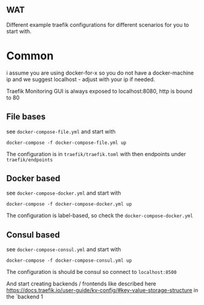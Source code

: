 ## WAT

Different example traefik configurations for different scenarios for you to start with. 

# Common

i assume you are using docker-for-x so you do not have a docker-machine ip and we suggest localhost - adjust with your ip
if needed.

Traefik Monitoring GUI is always exposed to localhost:8080, http is bound to 80

## File bases

see `docker-compose-file.yml` and start with

```
docker-compose -f docker-compose-file.yml up
```

The configuration is in `traefik/traefik.toml` with then endpoints under `traefik/endpoints`

## Docker based

see `docker-compose-docker.yml` and start with

```
docker-compose -f docker-compose-docker.yml up
```

The configuration is label-based, so check the `docker-compose-docker.yml`

## Consul based

see `docker-compose-consul.yml` and start with

```
docker-compose -f docker-compose-consul.yml up
```

The configuration is should be consul so connect to `localhost:8500`

And start creating backends / frontends like described here https://docs.traefik.io/user-guide/kv-config/#key-value-storage-structure in the `backend 1

